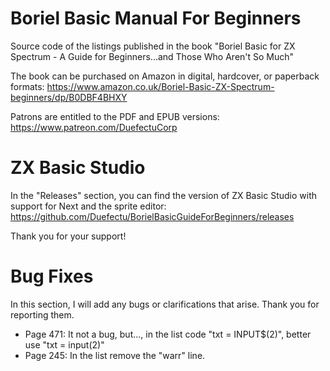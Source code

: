 # Boriel Basic Manual For Beginners
Source code of the listings published in the book "Boriel Basic for ZX Spectrum - A Guide for Beginners...and Those Who Aren't So Much"

The book can be purchased on Amazon in digital, hardcover, or paperback formats: https://www.amazon.co.uk/Boriel-Basic-ZX-Spectrum-beginners/dp/B0DBF4BHXY

Patrons are entitled to the PDF and EPUB versions: https://www.patreon.com/DuefectuCorp

# ZX Basic Studio
In the "Releases" section, you can find the version of ZX Basic Studio with support for Next and the sprite editor: https://github.com/Duefectu/BorielBasicGuideForBeginners/releases

Thank you for your support!

# Bug Fixes
In this section, I will add any bugs or clarifications that arise. Thank you for reporting them.

- Page 471: It not a bug, but..., in the list code "txt = INPUT$(2)", better use "txt = input(2)"
- Page 245: In the list remove the "warr" line.

